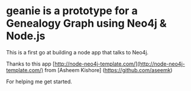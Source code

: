 # geanie is a prototype for a Genealogy Graph using Neo4j & Node.js

This is a first go at building a node app that talks to Neo4j. 

Thanks to this app [http://node-neo4j-template.com/](http://node-neo4j-template.com/) 
from [Asheem Kishore] (https://github.com/aseemk)
  
For helping me get started.





